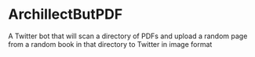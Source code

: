 # ArchillectButPDF
A Twitter bot that will scan a directory of PDFs and upload a random page from a random book in that directory to Twitter in image format

